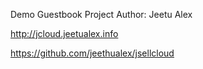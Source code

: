 Demo Guestbook Project
Author: Jeetu Alex

http://jcloud.jeetualex.info

https://github.com/jeethualex/jsellcloud